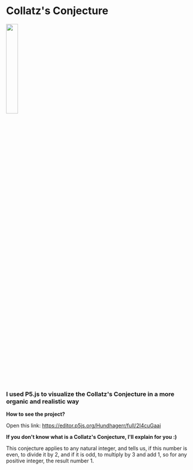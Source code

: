 <h1>Collatz's Conjecture</h1>

<img src="https://user-images.githubusercontent.com/49375534/78091555-8e26ea80-73a3-11ea-87d9-43decae79b63.jpeg" width = 25%>

<h3>I used P5.js to visualize the Collatz's Conjecture in a more organic and realistic way</h3>

**How to see the project?**

Open this link: https://editor.p5js.org/Hundhagerr/full/2I4cuGaai

**If you don't know what is a Collatz's Conjecture, I'll explain for you :)**

This conjecture applies to any natural integer, and tells us, if this number is even, to divide it by 2, and if it is odd, to multiply by 3 and add 1, so for any positive integer, the result number 1.
